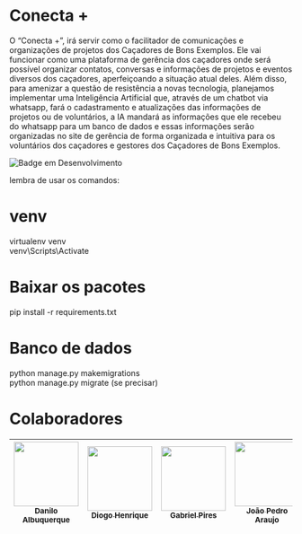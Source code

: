 # Conecta +

O “Conecta +”, irá servir como o facilitador de comunicações e organizações de projetos dos Caçadores de Bons Exemplos. 
Ele vai funcionar como uma plataforma de gerência dos caçadores onde será possível organizar contatos, conversas e informações de projetos e eventos diversos dos caçadores, aperfeiçoando a situação atual deles. 
Além disso, para amenizar a questão de resistência a novas tecnologia, planejamos implementar uma Inteligência Artificial que, através de um chatbot via whatsapp, fará o cadastramento e atualizações das informações de projetos ou de voluntários, a IA mandará as informações que ele recebeu do whatsapp para um banco de dados e essas informações serão organizadas no site de gerência de forma organizada e intuitiva para os voluntários dos caçadores e gestores dos Caçadores de Bons Exemplos.

![Badge em Desenvolvimento](http://img.shields.io/static/v1?label=STATUS&message=EM%20DESENVOLVIMENTO&color=GREEN&style=for-the-badge)

lembra de usar os comandos:<br>


# venv
virtualenv venv<br>
venv\Scripts\Activate<br>


# Baixar os pacotes
pip install -r requirements.txt<br>


# Banco de dados
python manage.py makemigrations<br>
python manage.py migrate (se precisar)<br>


# Colaboradores

| [<img loading="lazy" src="https://avatars.githubusercontent.com/u/114592376?s=48&v=4" width=115><br><sub>Danilo Albuquerque</sub>](https://github.com/dan-albuquerque) |  [<img loading="lazy" src="https://avatars.githubusercontent.com/u/116087739?v=4" width=115><br><sub>Diogo Henrique</sub>](https://github.com/Fiend3333) |  [<img loading="lazy" src="https://avatars.githubusercontent.com/u/111147078?s=48&v=4" width=115><br><sub>Gabriel Pires</sub>](https://github.com/gabrielpires-1) |  [<img loading="lazy" src="https://avatars.githubusercontent.com/u/125616055?s=64&v=4" width=115><br><sub>João Pedro Araujo</sub>](https://github.com/joaopedrofds) |  [<img loading="lazy" src="https://avatars.githubusercontent.com/u/117311923?s=64&v=4" width=115><br><sub>Matheus Canel</sub>](https://github.com/matheuscanel) |  [<img loading="lazy" src="https://avatars.githubusercontent.com/u/103130662?v=4" width=115><br><sub>Yara Rodrigues</sub>](https://github.com/Yara-R) |
| :---: | :---: | :---: | :---: | :---: | :---: |
